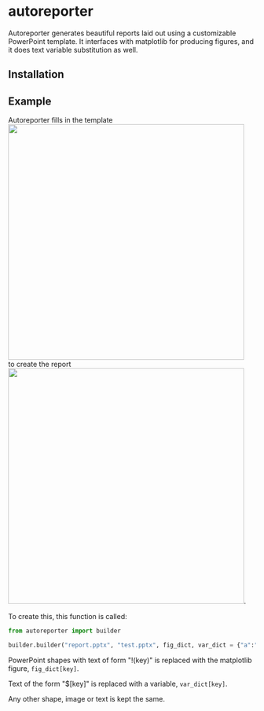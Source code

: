 # autoreporter

Autoreporter generates beautiful reports laid out using a customizable PowerPoint template. It interfaces with matplotlib for producing figures, and it does text variable substitution as well.

## Installation

## Example

Autoreporter fills in the template  
<img src="assets/template.jpg" width="480">  
to create the report  
<img src="assets/report.jpg" width="480">.

To create this, this function is called:

```python
from autoreporter import builder

builder.builder("report.pptx", "test.pptx", fig_dict, var_dict = {"a":"123"})
```

PowerPoint shapes with text of form "!(key)" is replaced with the matplotlib figure, `fig_dict[key]`.  

Text of the form "$[key]" is replaced with a variable, `var_dict[key]`.

Any other shape, image or text is kept the same.